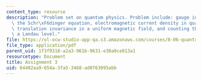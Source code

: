 ```yaml
---
content_type: resource
description: "Problem set on quantum physics. Problem include: gauge invariance and\
  \ the Schr\xF6dinger equation, electromagnetic current density in quantum mechanics,\
  \ translation invariance in a uniform magnetic field, and counting the states in\
  \ a Landau level."
file: https://ol-ocw-studio-app-qa.s3.amazonaws.com/courses/8-06-quantum-physics-iii-spring-2005/64402aa9654a3fa53468ad0763095abb_ps3.pdf
file_type: application/pdf
parent_uid: 1f3f9318-a2a3-961b-9631-e30a0ce813a1
resourcetype: Document
title: Assignment 3
uid: 64402aa9-654a-3fa5-3468-ad0763095abb
---
```

